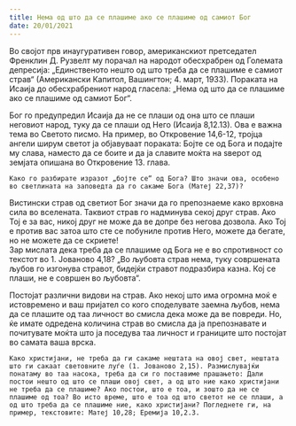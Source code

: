 ```yaml
---
title: Нема од што да се плашиме ако се плашиме од самиот Бог 
date: 20/01/2021
---
```


Во својот прв инаугуративен говор, американскиот претседател Френклин Д. Рузвелт му порачал на народот обесхрабрен од Големата депресија: „Единственото нешто од што треба да се плашиме е самиот страв“ (Американски Капитол, Вашингтон; 4. март, 1933). Пораката на Исаија до обесхрабрениот народ гласела: „Нема од што да се плашиме ако се плашиме од самиот Бог“.

Бог го предупредил Исаија да не се плаши од она што се плаши неговиот народ, туку да се плаши од Него (Исаија 8,12.13). Ова е важна тема во Светото писмо. На пример, во Откровение 14,6-12, тројца ангели ширум светот ја објавуваат пораката: Бојте се од Бога и подајте му слава, наместо да се боите и да ја славите моќта на ѕверот од земјата опишана во Откровение 13. глава.

`Како го разбирате изразот „бојте се“ од Бога? Што значи ова, особено во светлината на заповедта да го сакаме Бога (Матеј 22,37)?`

Вистински страв од светиот Бог значи да го препознаеме како врховна сила во вселената. Таквиот страв го надминува секој друг страв. Ако Тој е за вас, никој друг не може да ве допре без негова дозвола. Ако Тој е против вас затоа што сте се побуниле против Него, можете да бегате, но не можете да се скриете!
<br>
Зар мислата дека треба да се плашиме од Бога не е во спротивност со текстот во 1. Јованово 4,18? „Во љубовта страв нема, туку совршената љубов го изгонува стравот, бидејќи стравот подразбира казна. Кој се плаши, не е совршен во љубовта“.

Постојат различни видови на страв. Ако некој што има огромна моќ е истовремено и ваш пријател со кого споделувате заемна љубов, нема да се плашите од таа личност во смисла дека може да ве повреди. Но, ќе имате одредена количина страв во смисла да ја препознавате и почитувате моќта што ја поседува таа личност и границите што постојат во самата ваша врска.

`Како христијани, не треба да ги сакаме нештата на овој свет, нештата што ги сакаат световните луѓе (1. Јованово 2,15). Размислувајќи понатаму во таа насока, треба да си го поставиме прашањето: Дали постои нешто од што се плаши овој свет, а од што ние како христијани не треба да се плашиме? Ако постои, што е тоа, и зошто да не се плашиме од тоа? Во исто време, што е тоа од што светот не се плаши, а од што треба да се плашиме ние, како христијани? Погледнете ги, на пример, текстовите: Матеј 10,28; Еремија 10,2.3.`